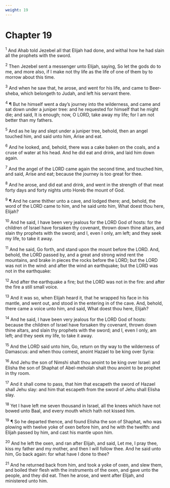 ```yaml
---
weight: 19
---
```


# Chapter 19

<sup>1</sup> And Ahab told Jezebel all that Elijah had done, and withal how he had slain all the prophets with the sword. 

<sup>2</sup> Then Jezebel sent a messenger unto Elijah, saying, So let the gods do to me, and more also, if I make not thy life as the life of one of them by to morrow about this time. 

<sup>3</sup> And when he saw that, he arose, and went for his life, and came to Beer-sheba, which belongeth to Judah, and left his servant there. 

<sup>4</sup> ¶ But he himself went a day’s journey into the wilderness, and came and sat down under a juniper tree: and he requested for himself that he might die; and said, It is enough; now, O LORD, take away my life; for I am not better than my fathers. 

<sup>5</sup> And as he lay and slept under a juniper tree, behold, then an angel touched him, and said unto him, Arise and eat. 

<sup>6</sup> And he looked, and, behold, there was a cake baken on the coals, and a cruse of water at his head. And he did eat and drink, and laid him down again. 

<sup>7</sup> And the angel of the LORD came again the second time, and touched him, and said, Arise and eat; because the journey is too great for thee. 

<sup>8</sup> And he arose, and did eat and drink, and went in the strength of that meat forty days and forty nights unto Horeb the mount of God. 

<sup>9</sup> ¶ And he came thither unto a cave, and lodged there; and, behold, the word of the LORD came to him, and he said unto him, What doest thou here, Elijah? 

<sup>10</sup> And he said, I have been very jealous for the LORD God of hosts: for the children of Israel have forsaken thy covenant, thrown down thine altars, and slain thy prophets with the sword; and I, even I only, am left; and they seek my life, to take it away. 

<sup>11</sup> And he said, Go forth, and stand upon the mount before the LORD. And, behold, the LORD passed by, and a great and strong wind rent the mountains, and brake in pieces the rocks before the LORD; but the LORD was not in the wind: and after the wind an earthquake; but the LORD was not in the earthquake: 

<sup>12</sup> And after the earthquake a fire; but the LORD was not in the fire: and after the fire a still small voice. 

<sup>13</sup> And it was so, when Elijah heard it, that he wrapped his face in his mantle, and went out, and stood in the entering in of the cave. And, behold, there came a voice unto him, and said, What doest thou here, Elijah? 

<sup>14</sup> And he said, I have been very jealous for the LORD God of hosts: because the children of Israel have forsaken thy covenant, thrown down thine altars, and slain thy prophets with the sword; and I, even I only, am left; and they seek my life, to take it away. 

<sup>15</sup> And the LORD said unto him, Go, return on thy way to the wilderness of Damascus: and when thou comest, anoint Hazael to be king over Syria: 

<sup>16</sup> And Jehu the son of Nimshi shalt thou anoint to be king over Israel: and Elisha the son of Shaphat of Abel-meholah shalt thou anoint to be prophet in thy room. 

<sup>17</sup> And it shall come to pass, that him that escapeth the sword of Hazael shall Jehu slay: and him that escapeth from the sword of Jehu shall Elisha slay. 

<sup>18</sup> Yet I have left me seven thousand in Israel, all the knees which have not bowed unto Baal, and every mouth which hath not kissed him. 

<sup>19</sup> ¶ So he departed thence, and found Elisha the son of Shaphat, who was plowing with twelve yoke of oxen before him, and he with the twelfth: and Elijah passed by him, and cast his mantle upon him. 

<sup>20</sup> And he left the oxen, and ran after Elijah, and said, Let me, I pray thee, kiss my father and my mother, and then I will follow thee. And he said unto him, Go back again: for what have I done to thee? 

<sup>21</sup> And he returned back from him, and took a yoke of oxen, and slew them, and boiled their flesh with the instruments of the oxen, and gave unto the people, and they did eat. Then he arose, and went after Elijah, and ministered unto him. 


